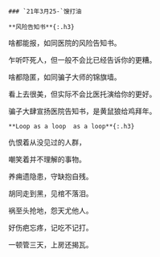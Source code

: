 ```note
### `21年3月25-`馊打油
```

```warning
**风险告知书**{:.h3}
```
啥都能报，如同医院的风险告知书。

乍听吓死人，但一般不会比已经告诉你的更糟。

啥都隐匿，如同骗子大师的锦旗墙。

看上去很美，但实际不会比医托演给你的更好。

骗子大肆宣扬医院告知书，是黄鼠狼给鸡拜年。

```note
**Loop as a loop  as a loop**{:.h3}
```
仇恨着从没见过的人群，

嘲笑着并不理解的事物。

养痈遗隐患，守缺抱自残。

胡同走到黑，见棺不落泪。

祸至头抢地，怨天尤他人。

好伤疤忘疼，记吃不记打。

一顿管三天，上房还揭瓦。
